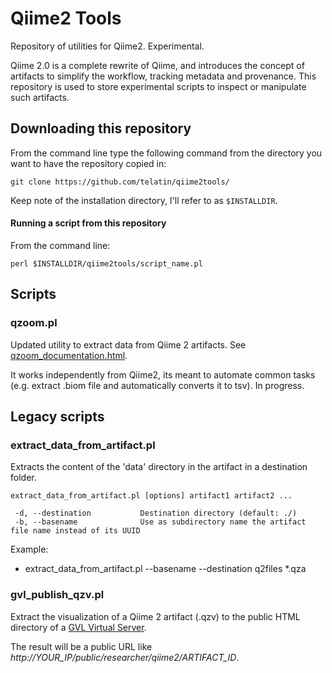 # Qiime2 Tools

Repository of utilities for Qiime2. Experimental.

Qiime 2.0 is a complete rewrite of Qiime, and introduces the concept of artifacts to simplify the workflow, tracking metadata and provenance. This repository is used to store experimental scripts to inspect or manipulate such artifacts.


## Downloading this repository

From the command line type the following command from the directory you want to have the repository copied in:

```
git clone https://github.com/telatin/qiime2tools/
```
Keep note of the installation directory, I'll refer to as `$INSTALLDIR`.

#### Running a script from this repository
From the command line:

``` 
perl $INSTALLDIR/qiime2tools/script_name.pl 
```

## Scripts

### qzoom.pl

Updated utility to extract data from Qiime 2 artifacts. See [qzoom_documentation.html](https://htmlpreview.github.io/?https://github.com/telatin/qiime2tools/blob/master/docs/qzoom_documentation.html).

It works independently from Qiime2, its meant to automate common tasks (e.g. extract .biom file and automatically converts it to tsv). In progress.


## Legacy scripts

### extract_data_from_artifact.pl

Extracts the content of the 'data' directory in the artifact in a destination folder.

```
extract_data_from_artifact.pl [options] artifact1 artifact2 ... 

 -d, --destination           Destination directory (default: ./)
 -b, --basename              Use as subdirectory name the artifact file name instead of its UUID
```

Example: 
 * extract_data_from_artifact.pl --basename --destination q2files *.qza

### gvl_publish_qzv.pl

Extract the visualization of a Qiime 2 artifact (.qzv) to the public HTML directory of a 
<a href="https://nectar.org.au/?portfolio=genomics-virtual-lab">GVL Virtual Server</a>.

The result will be a public URL like <em>http://YOUR_IP/public/researcher/qiime2/ARTIFACT_ID</em>.



